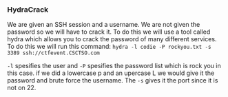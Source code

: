 ### HydraCrack

We are given an SSH session and a username. We are not given the password so we will have to crack it. To do this we will use a tool called hydra which allows you to crack the password of many different services. To do this we will run this command: `hydra -l codie -P rockyou.txt -s 3389 ssh://ctfevent.CSCTSO.com` 

`-l` spesifies the user and `-P` spesifies the password list which is rock you in this case. if we did a lowercase p and an upercase L we would give it the password and brute force the username. The `-s` gives it the port since it is not on 22. 